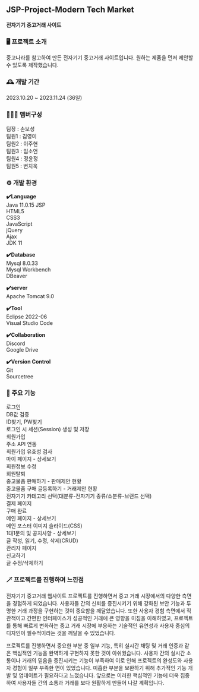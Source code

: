 ## JSP-Project-Modern Tech Market
**전자기기 중고거래 사이트**

### 🖥️ 프로젝트 소개
중고나라를 참고하여 만든 전자기기 중고거래 사이트입니다.
원하는 제품을 먼저 제안할 수 있도록 제작했습니다.


### 🕰️ 개발 기간
2023.10.20 ~ 2023.11.24 (36일)

### 🧑‍🤝‍🧑 맴버구성
팀장 : 손보성   
팀원1 : 김영미  
팀원2 : 이주현  
팀원3 : 임소언  
팀원4 : 정윤정  
팀원5 : 변치욱  

### ⚙️ 개발 환경
**✔️Language**  
Java 11.0.15 
JSP  
HTML5  
CSS3  
JavaScript  
jQuery  
Ajax  
JDK 11


**✔️Database**  
Mysql 8.0.33   
Mysql Workbench  
DBeaver  


**✔️server**  
Apache Tomcat 9.0


**✔️Tool**  
Eclipse 2022-06  
Visual Studio Code  


**✔️Collaboration**  
Discord  
Google Drive  


**✔️Version Control**  
Git  
Sourcetree  

### 📌 주요 기능
로그인  
DB값 검증  
ID찾기, PW찾기  
로그인 시 세션(Session) 생성 및 저장  
회원가입  
주소 API 연동  
회원가입 유효성 검사  
마이 페이지 - 상세보기  
회원정보 수정  
회원탈퇴  
중고물품 판매하기 - 판매제안 현황  
중고물품 구매 글등록하기 - 거래제안 현황  
전자기기 카테고리 선택(대분류-전자기기 종류/소분류-브랜드 선택)  
결제 페이지  
구매 완료  
메인 페이지 - 상세보기   
메인 포스터 이미지 슬라이드(CSS)  
1대1문의 및 공지사항 - 상세보기  
글 작성, 읽기, 수정, 삭제(CRUD)  
관리자 페이지  
신고하기  
글 수정/삭제하기  

### 🪄 프로젝트를 진행하며 느낀점
전자기기 중고거래 웹사이트 프로젝트를 진행하면서 중고 거래 시장에서의 다양한 측면을 경험하게 되었습니다.
사용자들 간의 신뢰를 증진시키기 위해 강화된 보안 기능과 투명한 거래 과정을 구현하는 것이 중요함을 깨달았습니다.
또한 사용자 경험 측면에서 직관적이고 간편한 인터페이스가 성공적인 거래에 큰 영향을 미침을 이해하였고, 프로젝트를 통해 빠르게 변화하는 중고 거래 시장에 부응하는 기술적인 유연성과 사용자 중심의 디자인이 필수적이라는 것을 깨달을 수 있었습니다.

프로젝트를 진행하면서 중요한 부분 중 일부 기능, 특히 실시간 채팅 및 거래 인증과 같은 핵심적인 기능을 완벽하게 구현하지 못한 것이 아쉬웠습니다.
사용자 간의 실시간 소통이나 거래의 믿음을 증진시키는 기능이 부족하여 이로 인해 프로젝트의 완성도와 사용자 경험이 일부 부족한 면이 있었습니다.
미흡한 부분을 보완하기 위해 추가적인 기능 개발 및 업데이트가 필요하다고 느꼈습니다. 앞으로는 이러한 핵심적인 기능에 더욱 집중하여 사용자들 간의 소통과 거래를 보다 원활하게 만들어 나갈 계획입니다.
